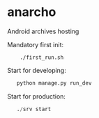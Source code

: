 anarcho
=======

Android archives hosting

Mandatory first init:
```
    ./first_run.sh

```
Start for developing:
```python
   python manage.py run_dev
```

Start for production:
```python
   ./srv start
```